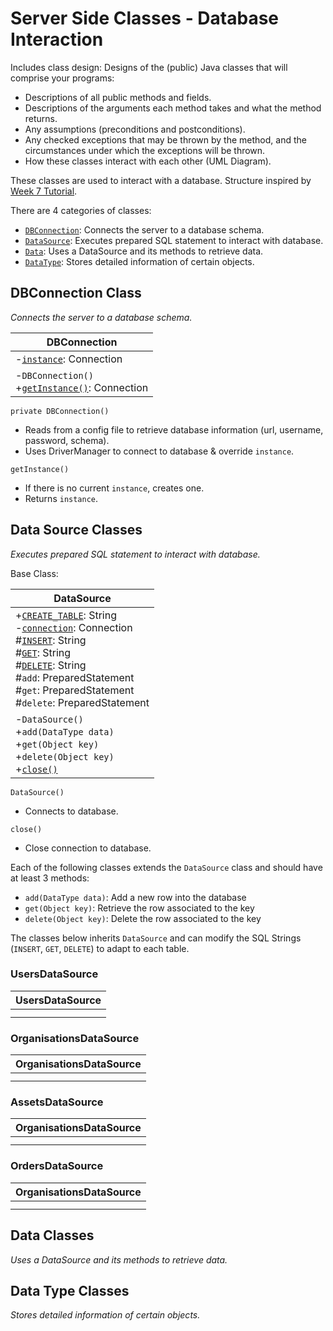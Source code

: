 # Server Side Classes - Database Interaction
Includes class design: Designs of the (public) Java classes that will comprise your programs:
- Descriptions of all public methods and fields.
- Descriptions of the arguments each method takes and what the method returns.
- Any assumptions (preconditions and postconditions).
- Any checked exceptions that may be thrown by the method, and the circumstances under which the exceptions will be thrown.
- How these classes interact with each other (UML Diagram).

These classes are used to interact with a database. Structure inspired by [Week 7 Tutorial](https://github.com/qut-cab302/prac07). 

There are 4 categories of classes:
- [`DBConnection`](#dbconnection-class): Connects the server to a database schema.
- [`DataSource`](#data-source-classes): Executes prepared SQL statement to interact with database.
- [`Data`](#data-classes): Uses a DataSource and its methods to retrieve data.
- [`DataType`](#data-type-classes): Stores detailed information of certain objects.

## DBConnection Class
_Connects the server to a database schema._

|DBConnection|
|---|
|-<ins>`instance`</ins>: Connection|
|-`DBConnection()` <br> +<ins>`getInstance()`</ins>: Connection|

`private DBConnection()`
- Reads from a config file to retrieve database information (url, username, password, schema).
- Uses DriverManager to connect to database & override `instance`.

`getInstance()`
- If there is no current `instance`, creates one.
- Returns `instance`.

## Data Source Classes
_Executes prepared SQL statement to interact with database._

Base Class:

|DataSource|
|---|
|+<ins>`CREATE_TABLE`</ins>: String <br> -<ins>`connection`</ins>: Connection <br> #<ins>`INSERT`</ins>: String <br> #<ins>`GET`</ins>: String <br> #<ins>`DELETE`</ins>: String <br> #`add`: PreparedStatement <br> #`get`: PreparedStatement <br> #`delete`: PreparedStatement|
|-`DataSource()` <br> +`add(DataType data)` <br> +`get(Object key)` <br> +`delete(Object key)` <br> +<ins>`close()`</ins>|

`DataSource()`
- Connects to database.

`close()`
- Close connection to database.

Each of the following classes extends the `DataSource` class and should have at least 3 methods:
- `add(DataType data)`: Add a new row into the database
- `get(Object key)`: Retrieve the row associated to the key
- `delete(Object key)`: Delete the row associated to the key

The classes below inherits `DataSource` and can modify the SQL Strings (`INSERT`, `GET`, `DELETE`) to adapt to each table.

### UsersDataSource
|UsersDataSource|
|---|
||
||

### OrganisationsDataSource
|OrganisationsDataSource|
|---|
||
||

### AssetsDataSource
|OrganisationsDataSource|
|---|
||
||

### OrdersDataSource
|OrganisationsDataSource|
|---|
||
||

## Data Classes
_Uses a DataSource and its methods to retrieve data._


## Data Type Classes
_Stores detailed information of certain objects._